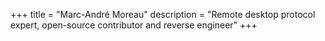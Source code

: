 +++
title = "Marc-André Moreau"
description = "Remote desktop protocol expert, open-source contributor and reverse engineer"
+++

